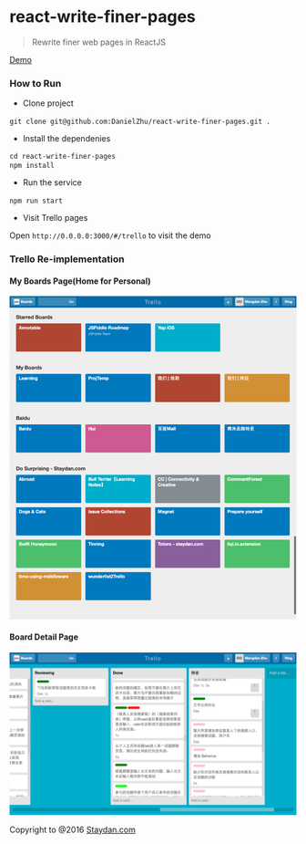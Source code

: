 # react-write-finer-pages

> Rewrite finer web pages in ReactJS

[Demo](http://danielzhu.github.io/react-write-finer-pages/#/trello)

### How to Run

- Clone project

`git clone git@github.com:DanielZhu/react-write-finer-pages.git .`

- Install the dependenies

```
cd react-write-finer-pages
npm install
```

- Run the service

`npm run start`

- Visit Trello pages

Open `http://0.0.0.0:3000/#/trello` to visit the demo

### Trello Re-implementation

#### My Boards Page(Home for Personal)

<img width="680px" src="src/assets/previews/trello/myboards.png">

#### Board Detail Page

<img width="680px" src="src/assets/previews/trello/board_detail.png">


Copyright to @2016 [Staydan.com](http://staydan.com)
